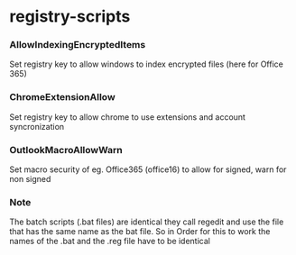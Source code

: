 # registry-scripts

### AllowIndexingEncryptedItems
Set registry key to allow windows to index encrypted files (here for Office 365)

### ChromeExtensionAllow
Set registry key to allow chrome to use extensions and account syncronization

### OutlookMacroAllowWarn
Set macro security of eg. Office365 (office16) to allow for signed, warn for non signed

### Note
The batch scripts (.bat files) are identical they call regedit and use the file that has the same name as the bat file.
So in Order for this to work the names of the .bat and the .reg file have to be identical
